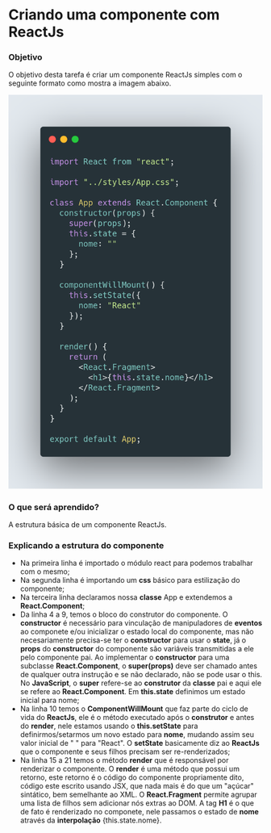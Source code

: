 # Criando uma componente com ReactJs

### Objetivo

O objetivo desta tarefa é criar um componente ReactJs simples com o seguinte formato como mostra a imagem abaixo.

![App.js](src/assets/img/App.png?raw=true)

### O que será aprendido?

A estrutura básica de um componente ReactJs.

### Explicando a estrutura do componente

- Na primeira linha é importado o módulo react para podemos trabalhar com o mesmo;
- Na segunda linha é importando um <strong>css</strong> básico para estilização do componente;
- Na terceira linha declaramos nossa <strong>classe</strong> App e extendemos a <strong>React.Component</strong>;
- Da linha 4 a 9, temos o bloco do construtor do componente. O <strong>constructor</strong> é necessário para vinculação de manipuladores de <strong>eventos</strong> ao componete e/ou inicializar o estado local do componente, mas não necesariamente precisa-se ter o <strong>constructor</strong> para usar o <strong>state</strong>, já o <strong>props</strong> do <strong>constructor</strong> do componente são variáveis transmitidas a ele pelo componente pai. Ao implementar o <strong>constructor</strong> para uma subclasse <strong>React.Component</strong>, o <strong>super(props)</strong> deve ser chamado antes de qualquer outra instrução e se não declarado, não se pode usar o <string>this</strong>. No <strong>JavaScript</strong>, o <strong>super</strong> refere-se ao <strong>construtor</strong> da <strong>classe</strong> pai e aqui ele se refere ao <strong>React.Component</strong>. Em <strong>this.state</strong> definimos um estado inicial para nome;
- Na linha 10 temos o <strong>ComponentWillMount</strong> que faz parte do ciclo de vida do <strong>ReactJs</strong>, ele é o método executado após o <strong>construtor</strong> e antes do <strong>render</strong>, nele estamos usando o <strong>this.setState</strong> para definirmos/setarmos um novo estado para <strong>nome</strong>, mudando assim seu valor inicial de " " para "React". O <strong>setState</strong> basicamente diz ao <strong>ReactJs</strong> que o componente e seus filhos precisam ser re-renderizados;
- Na linha 15 a 21 temos o método <strong>render</strong> que é responsável por renderizar o componente. O <strong>render</strong> é uma método que possui um retorno, este retorno é o código do componente propriamente dito, código este escrito usando JSX, que nada mais é do que um "açúcar" sintático, bem semelhante ao XML. O <strong>React.Fragment</strong> permite agrupar uma lista de filhos sem adicionar nós extras ao DOM. A tag <strong>H1</strong> é o que de fato é renderizado no componete, nele passamos o <string>estado</strong> de <strong>nome</strong> através da <strong>interpolação</strong> {this.state.nome}.
